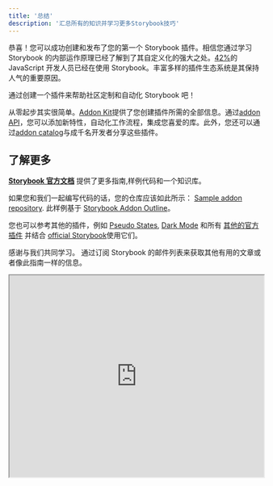 ```yaml
---
title: '总结'
description: '汇总所有的知识并学习更多Storybook技巧'
---
```


恭喜！您可以成功创建和发布了您的第一个 Storybook 插件。相信您通过学习 Storybook 的内部运作原理已经了解到了其自定义化的强大之处。[42%](https://2020.stateofjs.com/en-us/technologies/testing/testing_experience_ranking/)的 JavaScript 开发人员已经在使用 Storybook。丰富多样的插件生态系统是其保持人气的重要原因。

通过创建一个插件来帮助社区定制和自动化 Storybook 吧！

从零起步其实很简单。[Addon Kit](https://github.com/storybookjs/addon-kit)提供了您创建插件所需的全部信息。通过[addon API](https://storybook.js.org/docs/react/addons/addons-api)，您可以添加新特性，自动化工作流程，集成您喜爱的库。此外，您还可以通过[addon catalog](https://storybook.js.org/addons)与成千名开发者分享这些插件。

## 了解更多

[**Storybook 官方文档**](https://storybook.js.org/docs/react/get-started/introduction) 提供了更多指南,样例代码和一个知识库。

如果您和我们一起编写代码的话，您的仓库应该如此所示： [Sample addon repository](http://github.com/chromaui/learnstorybook-addon-code). 此样例基于 [Storybook Addon Outline](https://github.com/chromaui/storybook-addon-outline)。

您也可以参考其他的插件，例如 [Pseudo States](https://github.com/chromaui/storybook-addon-pseudo-states), [Dark Mode](https://github.com/hipstersmoothie/storybook-dark-mode) 和所有 [其他的官方插件](https://github.com/storybookjs/storybook/tree/next/addons) 并结合 [official Storybook](https://next--storybookjs.netlify.app/official-storybook/)使用它们。

感谢与我们共同学习。 通过订阅 Storybook 的邮件列表来获取其他有用的文章或者像此指南一样的信息。

<iframe style="height:400px;width:100%;max-width:800px;margin:0px auto;" src="https://upscri.be/d42fc0?as_embed"></iframe>

